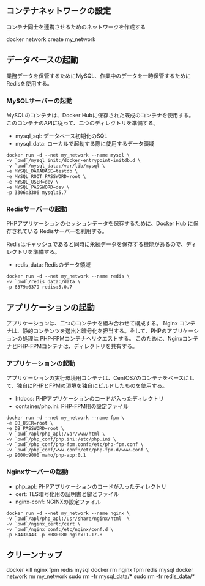 
## コンテナネットワークの設定

コンテナ同士を連携させるためのネットワークを作成する

docker network create my_network 



## データベースの起動

業務データを保管するためにMySQL、作業中のデータを一時保管するためにRedisを使用する。



### MySQLサーバーの起動

MySQLのコンテナは、Docker Hubに保存された既成のコンテナを使用する。
このコンテナのAPIに従って、二つのディレクトリを準備する。

* mysql_sql: データベース初期化のSQL
* mysql_data: ローカルで起動する際に使用するデータ領域

~~~
docker run -d --net my_network --name mysql \
-v `pwd`/mysql_init:/docker-entrypoint-initdb.d \
-v `pwd`/mysql_data:/var/lib/mysql \
-e MYSQL_DATABASE=testdb \
-e MYSQL_ROOT_PASSWORD=root \
-e MYSQL_USER=dev \
-e MYSQL_PASSWORD=dev \
-p 3306:3306 mysql:5.7
~~~


### Redisサーバーの起動

PHPアプリケーションのセッションデータを保存するために、Docker Hub に保存されている Redisサーバーを利用する。

Redisはキャッシュであると同時に永続データを保存する機能があるので、ディレクトリを準備する。

* redis_data: Redisのデータ領域

~~~
docker run -d --net my_network --name redis \
-v `pwd`/redis_data:/data \
-p 6379:6379 redis:5.0.7
~~~



## アプリケーションの起動

アプリケーションは、二つのコンテナを組み合わせて構成する。
Nginx コンテナは、静的コンテンツを送出と暗号化を担当する。そして、PHPのアプリケーションの処理は PHP-FPMコンテナへリクエストする。
このために、NginxコンテナとPHP-FPMコンテナは、ディレクトリを共有する。



### アプリケーションの起動

アプリケーションの実行環境用コンテナは、CentOS7のコンテナをベースにして、独自にPHPとFPMの環境を独自にビルドしたものを使用する。

* htdocs: PHPアプリケーションのコードが入ったディレクトリ
* container/php.ini: PHP-FPM用の設定ファイル

~~~
docker run -d --net my_network --name fpm \
-e DB_USER=root \
-e DB_PASSWORD=root \
-v `pwd`/apl/php_apl:/var/www/html \
-v `pwd`/php_conf/php.ini:/etc/php.ini \
-v `pwd`/php_conf/php-fpm.conf:/etc/php-fpm.conf \
-v `pwd`/php_conf/www.conf:/etc/php-fpm.d/www.conf \
-p 9000:9000 maho/php-app:0.1
~~~


### Nginxサーバーの起動

* php_apl: PHPアプリケーションのコードが入ったディレクトリ
* cert: TLS暗号化用の証明書と鍵とファイル
* nginx-conf: NGINXの設定ファイル

~~~
docker run -d --net my_network --name nginx \
-v `pwd`/apl/php_apl:/usr/share/nginx/html  \
-v `pwd`/nginx_cert:/cert \
-v `pwd`/nginx_conf:/etc/nginx/conf.d \
-p 8443:443 -p 8080:80 nginx:1.17.8
~~~






## クリーンナップ


docker kill nginx fpm redis mysql
docker rm nginx fpm redis mysql
docker network rm my_network
sudo rm -fr mysql_data/*
sudo rm -fr redis_data/*





